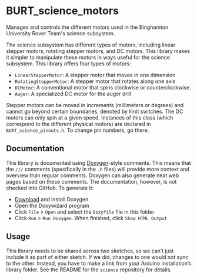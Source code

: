 # BURT_science_motors

Manages and controls the different motors used in the Binghamton University Rover Team's science subsystem.

The science subsystem has different types of motors, including linear stepper motors, rotating stepper motors, and DC motors. This library makes it simpler to manipulate these motors in ways useful for the science subsystem. This library offers four types of motors: 
- `LinearStepperMotor`: A stepper motor that moves in one dimension
- `RotatingStepperMotor`: A stepper motor that rotates along one axis
- `DCMotor`: A conventional motor that spins clockwise or counterclockwise.
- `Auger`: A specialized DC motor for the auger drill

Stepper motors can be moved in increments (millimeters or degrees) and cannot go beyond certain boundaries, denoted by limit switches. The DC motors can only spin at a given speed. Instances of this class (which correspond to the different physical motors) are declared in `BURT_science_pinouts.h`. To change pin numbers, go there. 

## Documentation
This library is documented using [Doxygen](https://doxygen.nl/)-style comments. This means that the `///` comments (specifically in the `.h` files) will provide more context and overview than regular comments. Doxygen can also generate neat web pages based on these comments. The documentation, however, is not checked into GitHub. To generate it:

- [Download](https://doxygen.nl/download.html) and install Doxygen 
- Open the Doxywizard program
- Click `File` > `Open` and select the `Doxyfile` file in this folder
- Click `Run` > `Run Doxygen`. When finished, click `Show HTML Output`

## Usage

This library needs to be shared across two sketches, so we can’t just include it as part of either sketch. If we did, changes to one would not sync to the other. Instead, you have to make a link from your Arduino installation’s library folder. See the README for the `science` repository for details. 
